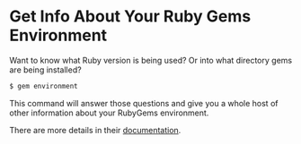 # Get Info About Your Ruby Gems Environment

Want to know what Ruby version is being used? Or into what directory gems are
being installed?

```bash
$ gem environment
```

This command will answer those questions and give you a whole host of other
information about your RubyGems environment.

There are more details in their
[documentation](https://guides.rubygems.org/command-reference/#gem-environment).
